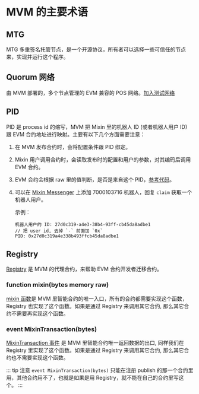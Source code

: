 # MVM 的主要术语

## MTG

MTG 多重签名托管节点，是一个开源协议，所有者可以选择一些可信任的节点来，实现并运行这个程序。

## Quorum 网络

由 MVM 部署的，多个节点管理的 EVM 兼容的 POS 网络。[加入测试网络](/testnet/join.html)

## PID

PID 是 process id 的缩写，MVM 把 Mixin 里的机器人 ID (或者机器人用户 ID) 跟 EVM 合约地址进行映射。主要有以下几个方面需要注意：

1. 在 MVM 发布合约时，会将配置条件跟 PID 绑定。
2. Mixin 用户调用合约时，会读取发布时的配置和用户的参数，对其编码后调用 EVM 合约。
3. EVM 合约会根据 raw 里的值判断，是否是来自这个 PID，[参考代码](https://github.com/MixinNetwork/mvm-contracts/blob/main/contracts/mixin/registry.sol#L250)。
4. 可以在 [Mixin Messenger](https://mixin.one/messenger) 上添加 7000103716 机器人，回复 `claim` 获取一个机器人用户。

    示例：

    ```text
    机器人用户的 ID: 27d0c319-a4e3-38b4-93ff-cb45da8adbe1
    // 把 user id, 去掉 `-` 前面加 `0x`
    PID: 0x27d0c319a4e338b493ffcb45da8adbe1
    ```

## Registry

[Registry](https://github.com/MixinNetwork/mvm-contracts/blob/main/contracts/mixin/registry.sol) 是 MVM 的代理合约，来帮助 EVM 合约开发者迁移合约。

### function mixin(bytes memory raw)

[mixin 函数](https://github.com/MixinNetwork/mvm-contracts/blob/main/contracts/mixin/registry.sol#L242)是 MVM 里智能合约的唯一入口，所有的合约都需要实现这个函数，Registry 也实现了这个函数。如果是通过 Registry 来调用其它合约, 那么其它合约不需要再实现这个函数。

### event MixinTransaction(bytes)

[MixinTransaction 事件](https://github.com/MixinNetwork/mvm-contracts/blob/main/contracts/mixin/registry.sol#L104) 是 MVM 里智能合约唯一返回数据的出口, 同样我们在 Registry 里实现了这个函数。如果是通过 Registry 来调用其它合约, 那么其它合约也不需要实现这个函数。


::: tip 注意
`event MixinTransaction(bytes)` 只能在注册 publish 的那一个合约里用，其他合约用不了，也就是如果是用 Registry，就不能在自己的合约里写这个。
:::
